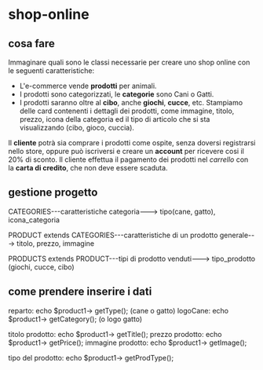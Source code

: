 # shop-online

## cosa fare
Immaginare quali sono le classi necessarie per creare uno shop online con le seguenti caratteristiche:
 - L'e-commerce vende **prodotti** per animali.
 - I prodotti sono categorizzati, le **categorie** sono Cani o Gatti.
 - I prodotti saranno oltre al **cibo**, anche **giochi**, **cucce**, etc.
Stampiamo delle card contenenti i dettagli dei prodotti, come immagine, titolo, prezzo, icona della categoria ed il tipo di articolo 
che si sta visualizzando (cibo, gioco, cuccia).

Il **cliente** potrà sia comprare i prodotti come ospite, senza doversi registrarsi nello store, oppure può iscriversi e creare un **account** per ricevere cosi il 20% di sconto.
Il cliente effettua il pagamento dei prodotti nel *carrello* con la **carta di credito**, che non deve essere scaduta.

## gestione progetto

CATEGORIES---caratteristiche categoria---> tipo(cane, gatto), icona_categoria

PRODUCT extends CATEGORIES---caratteristiche di un prodotto generale---> titolo, prezzo, immagine

PRODUCTS extends PRODUCT---tipi di prodotto venduti---> tipo_prodotto (giochi, cucce, cibo)

## come prendere inserire i dati 
<!-- per categories.php -->
reparto: echo $product1-> getType(); (cane o gatto)
logoCane: echo $product1-> getCategory(); (o logo gatto)
<!-- per product.php -->
titolo prodotto: echo $product1-> getTitle(); 
prezzo prodotto: echo $product1-> getPrice(); 
immagine prodotto: echo $product1-> getImage(); 
<!-- per productType.php -->
tipo del prodotto: echo $product1-> getProdType(); 